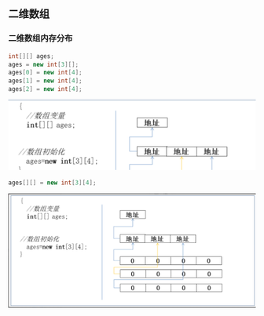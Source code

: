 ## 二维数组

### 二维数组内存分布
```java
int[][] ages;
ages = new int[3][];
ages[0] = new int[4];
ages[1] = new int[4];
ages[2] = new int[4];
```
![这是一张图片](amWiki/images/1.3/1.png)

```java
ages[][] = new int[3][4]; 
```
![这是一张图片](amWiki/images/1.3/2.png)